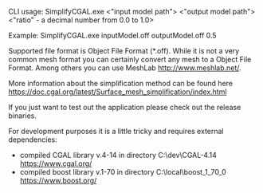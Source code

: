 CLI usage:
SimplifyCGAL.exe <"input model path"> <"output model path"> <"ratio" - a decimal number from 0.0 to 1.0>

Example: SimplifyCGAL.exe inputModel.off outputModel.off 0.5  

Supported file format is Object File Format (\*.off). While it is not a very common mesh format you can certainly convert any mesh to a Object File Format. Among others you can use MeshLab http://www.meshlab.net/.

More information about the simplification method can be found here https://doc.cgal.org/latest/Surface_mesh_simplification/index.html

If you just want to test out the application please check out the release binaries.

For development purposes it is a little tricky and requires external dependencies:
- compiled CGAL library v.4-14 in directory C:\dev\CGAL-4.14  https://www.cgal.org/
- compiled boost library v.1-70 in directory C:\local\boost_1_70_0 https://www.boost.org/
